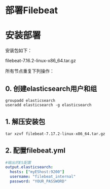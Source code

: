 # 部署Filebeat

# 安装部署

安装包如下：

filebeat-7.16.2-linux-x86_64.tar.gz



所有节点重复下列操作：

## 0. 创建elasticsearch用户和组

```shell
groupadd elasticsearch    
useradd elasticsearch -g elasticsearch
```



## 1. 解压安装包

```shell
tar xzvf filebeat-7.17.2-linux-x86_64.tar.gz
```



## 2. 配置filebeat.yml

```yaml
#输出的ES配置
output.elasticsearch:
  hosts: ["myEShost:9200"]
  username: "filebeat_internal"
  password: "YOUR_PASSWORD"
```


